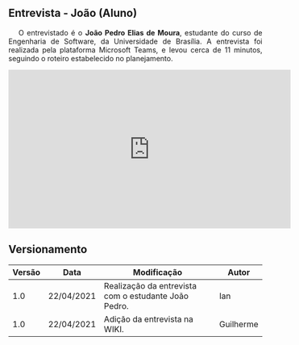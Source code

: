 ## Entrevista - João (Aluno)

<p style="text-indent: 20px; text-align: justify">
O entrevistado é o <b>João Pedro Elias de Moura</b>, estudante do curso de Engenharia de Software, da Universidade de Brasília. A entrevista foi realizada pela plataforma Microsoft Teams, e levou cerca de 11 minutos, seguindo o roteiro estabelecido no planejamento.
</p>

<div align="center">
    <iframe width="560" height="315" src="https://www.youtube.com/embed/7vuzRpOZgNc" title="YouTube video player" frameborder="0" allow="accelerometer; autoplay; clipboard-write; encrypted-media; gyroscope; picture-in-picture" allowfullscreen></iframe>
</div>

## Versionamento

| Versão | Data | Modificação | Autor |
|--|--|--|--|
| 1.0 | 22/04/2021 | Realização da entrevista com o estudante João Pedro. | Ian |
| 1.0 | 22/04/2021 | Adição da entrevista na WIKI. | Guilherme |
